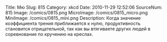 Title: Мю 
Slug: 815 
Category: xkcd 
Date: 2010-11-29 12:52:06 
SourceNum: 815 
Image: /comics/0815.png 
MicroImage: /comics/0815_micro.png 
MiniImage: /comics/0815_mini.png 
Description: Когда значение коэффициента трения приближается к нулю, продуктивность становится отрицательной, так как вы втягиваете других людей в соревнование по кручению на креслах. 

